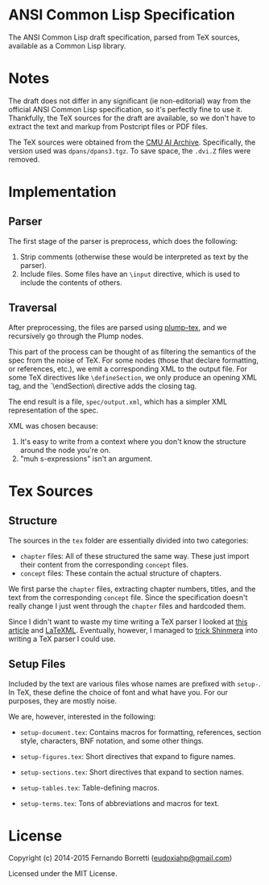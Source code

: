 # ANSI Common Lisp Specification

The ANSI Common Lisp draft specification, parsed from TeX sources, available as
a Common Lisp library.

# Notes

The draft does not differ in any significant (ie non-editorial) way from the
official ANSI Common Lisp specification, so it's perfectly fine to use
it. Thankfully, the TeX sources for the draft are available, so we don't have to
extract the text and markup from Postcript files or PDF files.

The TeX sources were obtained from the [CMU AI Archive][cmu]. Specifically, the
version used was `dpans/dpans3.tgz`. To save space, the `.dvi.Z` files were
removed.

# Implementation

## Parser

The first stage of the parser is preprocess, which does the following:

1. Strip comments (otherwise these would be interpreted as text by the parser).
2. Include files. Some files have an `\input` directive, which is used to
include the contents of others.

## Traversal

After preprocessing, the files are parsed using [plump-tex][plump], and we
recursively go through the Plump nodes.

This part of the process can be thought of as filtering the semantics of the
spec from the noise of TeX. For some nodes (those that declare formatting, or
references, etc.), we emit a corresponding XML to the output file. For some TeX
directives like `\defineSection`, we only produce an opening XML tag, and the
`\endSection\ directive adds the closing tag.

The end result is a file, `spec/output.xml`, which has a simpler XML
representation of the spec.

XML was chosen because:

1. It's easy to write from a context where you don't know the structure around
   the node you're on.
2. "muh s-expressions" isn't an argument.

# Tex Sources

## Structure

The sources in the `tex` folder are essentially divided into two categories:

- `chapter` files: All of these structured the same way. These just import their
  content from the corresponding `concept` files.
- `concept` files: These contain the actual structure of chapters.

We first parse the `chapter` files, extracting chapter numbers, titles, and the
text from the corresponding `concept` file. Since the specification doesn't
really change I just went through the `chapter` files and hardcoded them.

Since I didn't want to waste my time writing a TeX parser I looked at
[this article][tex2xml] and [LaTeXML][latexml]. Eventually, however, I managed
to [trick Shinmera][shin] into writing a TeX parser I could use.

## Setup Files

Included by the text are various files whose names are prefixed with
`setup-`. In TeX, these define the choice of font and what have you. For our
purposes, they are mostly noise.

We are, however, interested in the following:

- `setup-document.tex`: Contains macros for formatting, references, section
style, characters, BNF notation, and some other things.

- `setup-figures.tex`: Short directives that expand to figure names.

- `setup-sections.tex`: Short directives that expand to section names.

- `setup-tables.tex`: Table-defining macros.

- `setup-terms.tex`: Tons of abbreviations and macros for text.

# License

Copyright (c) 2014-2015 Fernando Borretti (eudoxiahp@gmail.com)

Licensed under the MIT License.

[cmu]: ftp://ftp.cs.cmu.edu/usr/ai/lang/lisp/doc/standard/ansi/0.html
[plump]: https://github.com/Shinmera/plump-tex
[tex2xml]: http://jblevins.org/log/xml-tools
[latexml]: http://dlmf.nist.gov/LaTeXML/
[shin]: https://twitter.com/eudxa/status/512783348398186496
